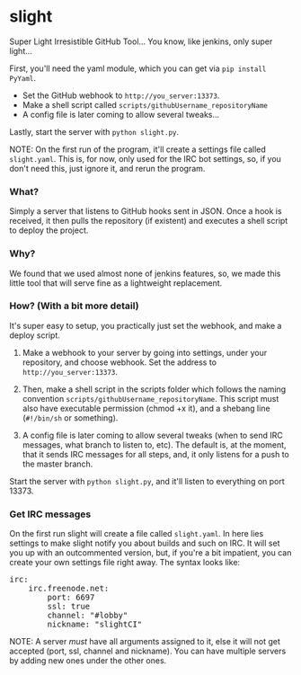 slight
======

Super Light Irresistible GitHub Tool... You know, like jenkins, only super light...

First, you'll need the yaml module, which you can get via `pip install PyYaml`.

* Set the GitHub webhook to `http://you_server:13373`.
* Make a shell script called `scripts/githubUsername_repositoryName`
* A config file is later coming to allow several tweaks...

Lastly, start the server with `python slight.py`.

NOTE: On the first run of the program, it'll create a settings file called `slight.yaml`. This is, for now, only used for the IRC bot settings, so, if you don't need this, just ignore it, and rerun the program.

### What? ###

Simply a server that listens to GitHub hooks sent in JSON. Once a hook is received, 
it then pulls the repository (if existent) and executes a shell script to deploy the project.

### Why? ###

We found that we used almost none of jenkins features, so, we made this little tool that 
will serve fine as a lightweight replacement.

### How? (With a bit more detail) ###

It's super easy to setup, you practically just set the webhook, and make a deploy script.

1) Make a webhook to your server by going into settings, under your repository, and choose webhook. Set the address to `http://you_server:13373`.

2) Then, make a shell script in the scripts folder which follows the naming convention `scripts/githubUsername_repositoryName`. This script must also have executable permission (chmod +x it), and a shebang line (`#!/bin/sh` or something).

3) A config file is later coming to allow several tweaks (when to send IRC messages, what branch to listen to, etc). The default is, at the moment, that it sends IRC messages for all steps, and, it only listens for a push to the master branch.

Start the server with `python slight.py`, and it'll listen to everything on port 13373.

### Get IRC messages ###

On the first run slight will create a file called `slight.yaml`. In here lies settings to make slight notify you about builds and such on IRC. It will set you up with an outcommented version, 
but, if you're a bit impatient, you can create your own settings file right away. The syntax looks 
like:

<pre>
irc:
    irc.freenode.net:
        port: 6697
        ssl: true
        channel: "#lobby"
        nickname: "slightCI"
</pre>

NOTE: A server *must* have all arguments assigned to it, else it will not get accepted (port, ssl, channel and nickname). You can have multiple servers by adding new ones under the other ones.
